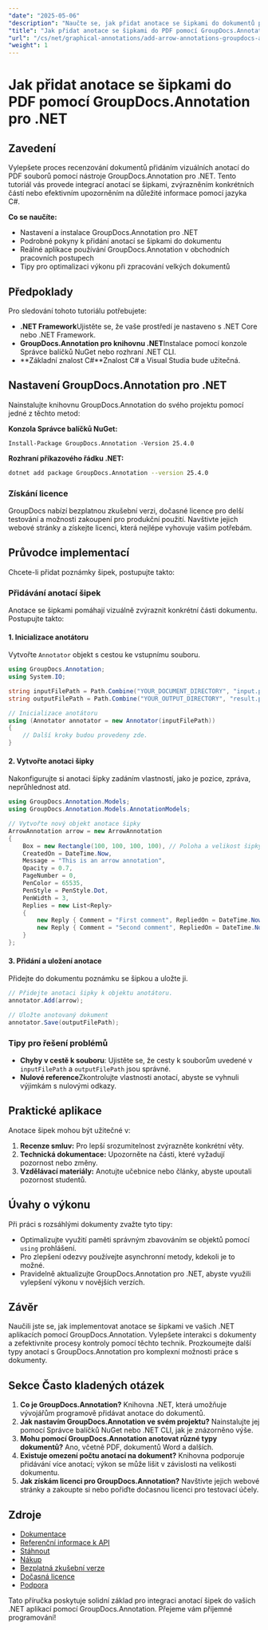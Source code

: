 ```yaml
---
"date": "2025-05-06"
"description": "Naučte se, jak přidat anotace se šipkami do dokumentů pomocí nástroje GroupDocs.Annotation pro .NET. Tato příručka poskytuje podrobné pokyny s příklady kódu."
"title": "Jak přidat anotace se šipkami do PDF pomocí GroupDocs.Annotation pro .NET"
"url": "/cs/net/graphical-annotations/add-arrow-annotations-groupdocs-annotation-dotnet/"
"weight": 1
---
```


# Jak přidat anotace se šipkami do PDF pomocí GroupDocs.Annotation pro .NET

## Zavedení
Vylepšete proces recenzování dokumentů přidáním vizuálních anotací do PDF souborů pomocí nástroje GroupDocs.Annotation pro .NET. Tento tutoriál vás provede integrací anotací se šipkami, zvýrazněním konkrétních částí nebo efektivním upozorněním na důležité informace pomocí jazyka C#. 

**Co se naučíte:**
- Nastavení a instalace GroupDocs.Annotation pro .NET
- Podrobné pokyny k přidání anotací se šipkami do dokumentu
- Reálné aplikace používání GroupDocs.Annotation v obchodních pracovních postupech
- Tipy pro optimalizaci výkonu při zpracování velkých dokumentů

## Předpoklady
Pro sledování tohoto tutoriálu potřebujete:
- **.NET Framework**Ujistěte se, že vaše prostředí je nastaveno s .NET Core nebo .NET Framework.
- **GroupDocs.Annotation pro knihovnu .NET**Instalace pomocí konzole Správce balíčků NuGet nebo rozhraní .NET CLI.
- **Základní znalost C#**Znalost C# a Visual Studia bude užitečná.

## Nastavení GroupDocs.Annotation pro .NET
Nainstalujte knihovnu GroupDocs.Annotation do svého projektu pomocí jedné z těchto metod:

**Konzola Správce balíčků NuGet:**
```shell
Install-Package GroupDocs.Annotation -Version 25.4.0
```

**Rozhraní příkazového řádku .NET:**
```bash
dotnet add package GroupDocs.Annotation --version 25.4.0
```

### Získání licence
GroupDocs nabízí bezplatnou zkušební verzi, dočasné licence pro delší testování a možnosti zakoupení pro produkční použití. Navštivte jejich webové stránky a získejte licenci, která nejlépe vyhovuje vašim potřebám.

## Průvodce implementací
Chcete-li přidat poznámky šipek, postupujte takto:

### Přidávání anotací šipek
Anotace se šipkami pomáhají vizuálně zvýraznit konkrétní části dokumentu. Postupujte takto:

#### 1. Inicializace anotátoru
Vytvořte `Annotator` objekt s cestou ke vstupnímu souboru.
```csharp
using GroupDocs.Annotation;
using System.IO;

string inputFilePath = Path.Combine("YOUR_DOCUMENT_DIRECTORY", "input.pdf");
string outputFilePath = Path.Combine("YOUR_OUTPUT_DIRECTORY", "result.pdf");

// Inicializace anotátoru
using (Annotator annotator = new Annotator(inputFilePath))
{
    // Další kroky budou provedeny zde.
}
```

#### 2. Vytvořte anotaci šipky
Nakonfigurujte si anotaci šipky zadáním vlastností, jako je pozice, zpráva, neprůhlednost atd.
```csharp
using GroupDocs.Annotation.Models;
using GroupDocs.Annotation.Models.AnnotationModels;

// Vytvořte nový objekt anotace šipky
ArrowAnnotation arrow = new ArrowAnnotation
{
    Box = new Rectangle(100, 100, 100, 100), // Poloha a velikost šipky.
    CreatedOn = DateTime.Now,
    Message = "This is an arrow annotation",
    Opacity = 0.7,
    PageNumber = 0, 
    PenColor = 65535,
    PenStyle = PenStyle.Dot,
    PenWidth = 3,
    Replies = new List<Reply>
    {
        new Reply { Comment = "First comment", RepliedOn = DateTime.Now },
        new Reply { Comment = "Second comment", RepliedOn = DateTime.Now }
    }
};
```

#### 3. Přidání a uložení anotace
Přidejte do dokumentu poznámku se šipkou a uložte ji.
```csharp
// Přidejte anotaci šipky k objektu anotátoru.
annotator.Add(arrow);

// Uložte anotovaný dokument
annotator.Save(outputFilePath);
```

### Tipy pro řešení problémů
- **Chyby v cestě k souboru**: Ujistěte se, že cesty k souborům uvedené v `inputFilePath` a `outputFilePath` jsou správné.
- **Nulové reference**Zkontrolujte vlastnosti anotací, abyste se vyhnuli výjimkám s nulovými odkazy.

## Praktické aplikace
Anotace šipek mohou být užitečné v:
1. **Recenze smluv:** Pro lepší srozumitelnost zvýrazněte konkrétní věty.
2. **Technická dokumentace:** Upozorněte na části, které vyžadují pozornost nebo změny.
3. **Vzdělávací materiály:** Anotujte učebnice nebo články, abyste upoutali pozornost studentů.

## Úvahy o výkonu
Při práci s rozsáhlými dokumenty zvažte tyto tipy:
- Optimalizujte využití paměti správným zbavováním se objektů pomocí `using` prohlášení.
- Pro zlepšení odezvy používejte asynchronní metody, kdekoli je to možné.
- Pravidelně aktualizujte GroupDocs.Annotation pro .NET, abyste využili vylepšení výkonu v novějších verzích.

## Závěr
Naučili jste se, jak implementovat anotace se šipkami ve vašich .NET aplikacích pomocí GroupDocs.Annotation. Vylepšete interakci s dokumenty a zefektivnite procesy kontroly pomocí těchto technik. Prozkoumejte další typy anotací s GroupDocs.Annotation pro komplexní možnosti práce s dokumenty.

## Sekce Často kladených otázek
1. **Co je GroupDocs.Annotation?**
   Knihovna .NET, která umožňuje vývojářům programově přidávat anotace do dokumentů.
2. **Jak nastavím GroupDocs.Annotation ve svém projektu?**
   Nainstalujte jej pomocí Správce balíčků NuGet nebo .NET CLI, jak je znázorněno výše.
3. **Mohu pomocí GroupDocs.Annotation anotovat různé typy dokumentů?**
   Ano, včetně PDF, dokumentů Word a dalších.
4. **Existuje omezení počtu anotací na dokument?**
   Knihovna podporuje přidávání více anotací; výkon se může lišit v závislosti na velikosti dokumentu.
5. **Jak získám licenci pro GroupDocs.Annotation?**
   Navštivte jejich webové stránky a zakoupte si nebo pořiďte dočasnou licenci pro testovací účely.

## Zdroje
- [Dokumentace](https://docs.groupdocs.com/annotation/net/)
- [Referenční informace k API](https://reference.groupdocs.com/annotation/net/)
- [Stáhnout](https://releases.groupdocs.com/annotation/net/)
- [Nákup](https://purchase.groupdocs.com/buy)
- [Bezplatná zkušební verze](https://releases.groupdocs.com/annotation/net/)
- [Dočasná licence](https://purchase.groupdocs.com/temporary-license/)
- [Podpora](https://forum.groupdocs.com/c/annotation/) 

Tato příručka poskytuje solidní základ pro integraci anotací šipek do vašich .NET aplikací pomocí GroupDocs.Annotation. Přejeme vám příjemné programování!